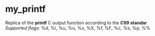 # my_printf

Replica of the **printf** C output function according to the **C99 standar**
*Supported flags:* %d, %i, %u, %o, %x, %X, %f, %F, %c, %s, %p, %%
